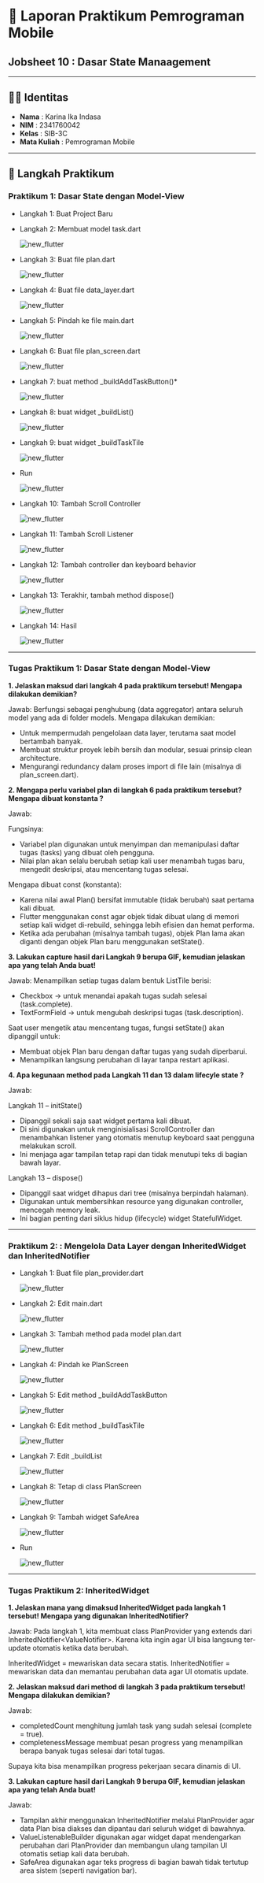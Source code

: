 # 📱 Laporan Praktikum Pemrograman Mobile  

## Jobsheet 10 : Dasar State Manaagement

---

## 🙋‍♀️ Identitas  
- **Nama**  : Karina Ika Indasa  
- **NIM**   : 2341760042  
- **Kelas** : SIB-3C  
- **Mata Kuliah** : Pemrograman Mobile  

---

## 📝 Langkah Praktikum
### Praktikum 1: Dasar State dengan Model-View
- Langkah 1: Buat Project Baru

- Langkah 2: Membuat model task.dart

  ![new_flutter](images/P1langkah2.png)

- Langkah 3: Buat file plan.dart

  ![new_flutter](images/P1langkah3.png)

- Langkah 4: Buat file data_layer.dart

  ![new_flutter](images/P1langkah4.png)

- Langkah 5: Pindah ke file main.dart

  ![new_flutter](images/P1langkah5.png)

- Langkah 6: Buat file plan_screen.dart

  ![new_flutter](images/P1langkah6.png)

- Langkah 7: buat method _buildAddTaskButton()*

  ![new_flutter](images/P1langkah7.png)

- Langkah 8: buat widget _buildList()

  ![new_flutter](images/P1langkah8.png)

- Langkah 9: buat widget _buildTaskTile

  ![new_flutter](images/P1langkah9.png)

- Run

  ![new_flutter](images/P1run.png)

- Langkah 10: Tambah Scroll Controller

  ![new_flutter](images/P1langkah10.png)

- Langkah 11: Tambah Scroll Listener

  ![new_flutter](images/P1langkah11.png)

- Langkah 12: Tambah controller dan keyboard behavior

  ![new_flutter](images/P1langkah12.png)

- Langkah 13: Terakhir, tambah method dispose()

  ![new_flutter](images/P1langkah13.png)

- Langkah 14: Hasil

  ![new_flutter](images/P1langkah14.png)

---

### Tugas Praktikum 1: Dasar State dengan Model-View
**1. Jelaskan maksud dari langkah 4 pada praktikum tersebut! Mengapa dilakukan demikian?**

Jawab: Berfungsi sebagai penghubung (data aggregator) antara seluruh model yang ada di folder models. Mengapa dilakukan demikian:

- Untuk mempermudah pengelolaan data layer, terutama saat model bertambah banyak.
- Membuat struktur proyek lebih bersih dan modular, sesuai prinsip clean architecture.
- Mengurangi redundancy dalam proses import di file lain (misalnya di plan_screen.dart).

**2.	Mengapa perlu variabel plan di langkah 6 pada praktikum tersebut? Mengapa dibuat konstanta ?**

Jawab: 

Fungsinya:
- Variabel plan digunakan untuk menyimpan dan memanipulasi daftar tugas (tasks) yang dibuat oleh pengguna.
- Nilai plan akan selalu berubah setiap kali user menambah tugas baru, mengedit deskripsi, atau mencentang tugas selesai.

Mengapa dibuat const (konstanta):
- Karena nilai awal Plan() bersifat immutable (tidak berubah) saat pertama kali dibuat.
- Flutter menggunakan const agar objek tidak dibuat ulang di memori setiap kali widget di-rebuild, sehingga lebih efisien dan hemat performa.
- Ketika ada perubahan (misalnya tambah tugas), objek Plan lama akan diganti dengan objek Plan baru menggunakan setState().

**3. Lakukan capture hasil dari Langkah 9 berupa GIF, kemudian jelaskan apa yang telah Anda buat!**

Jawab: Menampilkan setiap tugas dalam bentuk ListTile berisi:

- Checkbox → untuk menandai apakah tugas sudah selesai (task.complete).
- TextFormField → untuk mengubah deskripsi tugas (task.description).

Saat user mengetik atau mencentang tugas, fungsi setState() akan dipanggil untuk:
- Membuat objek Plan baru dengan daftar tugas yang sudah diperbarui.
- Menampilkan langsung perubahan di layar tanpa restart aplikasi.

**4. Apa kegunaan method pada Langkah 11 dan 13 dalam lifecyle state ?**

Jawab: 

Langkah 11 – initState()
- Dipanggil sekali saja saat widget pertama kali dibuat.
- Di sini digunakan untuk menginisialisasi ScrollController dan menambahkan listener yang otomatis menutup keyboard saat pengguna melakukan scroll.
- Ini menjaga agar tampilan tetap rapi dan tidak menutupi teks di bagian bawah layar.

Langkah 13 – dispose()
- Dipanggil saat widget dihapus dari tree (misalnya berpindah halaman).
- Digunakan untuk membersihkan resource yang digunakan controller, mencegah memory leak.
- Ini bagian penting dari siklus hidup (lifecycle) widget StatefulWidget.

---

### Praktikum 2: : Mengelola Data Layer dengan InheritedWidget dan InheritedNotifier
- Langkah 1: Buat file plan_provider.dart

  ![new_flutter](images/P2langkah1.png)

- Langkah 2: Edit main.dart

  ![new_flutter](images/P2langkah2.png)

- Langkah 3: Tambah method pada model plan.dart

  ![new_flutter](images/P2langkah3.png)

- Langkah 4: Pindah ke PlanScreen

  ![new_flutter](images/P2langkah4.png)

- Langkah 5: Edit method _buildAddTaskButton

  ![new_flutter](images/P2langkah5.png)

- Langkah 6: Edit method _buildTaskTile

  ![new_flutter](images/P2langkah6.png)

- Langkah 7: Edit _buildList

  ![new_flutter](images/P2langkah7.png)

- Langkah 8: Tetap di class PlanScreen

  ![new_flutter](images/P2langkah8.png)

- Langkah 9: Tambah widget SafeArea

  ![new_flutter](images/P2langkah9.png)

- Run

  ![new_flutter](images/P2run.png)

---

### Tugas Praktikum 2: InheritedWidget
**1. Jelaskan mana yang dimaksud InheritedWidget pada langkah 1 tersebut! Mengapa yang digunakan InheritedNotifier?**

Jawab: Pada langkah 1, kita membuat class PlanProvider yang extends dari InheritedNotifier<ValueNotifier<Plan>>. Karena kita ingin agar UI bisa langsung ter-update otomatis ketika data berubah.

InheritedWidget = mewariskan data secara statis.
InheritedNotifier = mewariskan data dan memantau perubahan data agar UI otomatis update.

**2. Jelaskan maksud dari method di langkah 3 pada praktikum tersebut! Mengapa dilakukan demikian?**

Jawab:

- completedCount menghitung jumlah task yang sudah selesai (complete = true).
- completenessMessage membuat pesan progress yang menampilkan berapa banyak tugas selesai dari total tugas.

Supaya kita bisa menampilkan progress pekerjaan secara dinamis di UI.

**3. Lakukan capture hasil dari Langkah 9 berupa GIF, kemudian jelaskan apa yang telah Anda buat!**

Jawab:

- Tampilan akhir menggunakan InheritedNotifier melalui PlanProvider agar data Plan bisa diakses dan dipantau dari seluruh widget di bawahnya.
- ValueListenableBuilder digunakan agar widget dapat mendengarkan perubahan dari PlanProvider dan membangun ulang tampilan UI otomatis setiap kali data berubah.
- SafeArea digunakan agar teks progress di bagian bawah tidak tertutup area sistem (seperti navigation bar).
